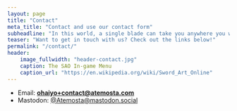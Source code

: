 ```yaml
---
layout: page
title: "Contact"
meta_title: "Contact and use our contact form"
subheadline: "In this world, a single blade can take you anywhere you want to go"
teaser: "Want to get in touch with us? Check out the links below!"
permalink: "/contact/"
header:
    image_fullwidth: "header-contact.jpg"
    caption: The SAO In-game Menu
    caption_url: "https://en.wikipedia.org/wiki/Sword_Art_Online"
---
```

* Email: **ohaiyo+contact@atemosta.com**
* Mastodon: [@Atemosta@mastodon.social ][1]

[1]: https://mastodon.social/@Atemosta
